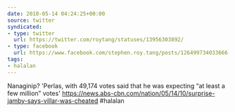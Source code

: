 ```yaml
---
date: 2010-05-14 04:24:25+00:00
source: twitter
syndicated:
- type: twitter
  url: https://twitter.com/roytang/statuses/13956303892/
- type: facebook
  url: https://www.facebook.com/stephen.roy.tang/posts/126499734033666
tags:
- halalan
---
```


Nanaginip? 'Perlas, with 49,174 votes said that he was expecting “at least a few million” votes' https://news.abs-cbn.com/nation/05/14/10/surprise-jamby-says-villar-was-cheated #halalan